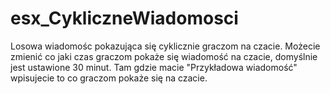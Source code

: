 # esx_CykliczneWiadomosci
Losowa wiadomośc pokazująca się cyklicznie graczom na czacie.
Możecie zmienić co jaki czas graczom pokaże się wiadomość na czacie, domyślnie jest ustawione 30 minut.
Tam gdzie macie "Przykładowa wiadomość" wpisujecie to co graczom pokaże się na czacie. 
